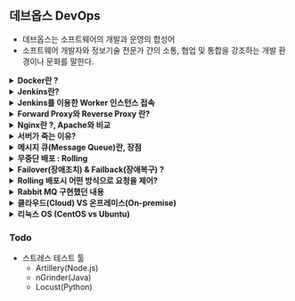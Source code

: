 ## 데브옵스 DevOps
* 데브옵스는 소프트웨어의 개발과 운영의 합성어
* 소프트웨어 개발자와 정보기술 전문가 간의 소통, 협업 및 통합을 강조하는 개발 환경이나 문화를 말한다.


<details>
<summary><b>Docker란 ?</b></summary>
<div markdown="1">

* Docker는 컨테이너 기술을 사용하여 애플리케이션에 필요한 **환경을 신속하게 구축**하고 테스트 및 배포를 할 수 있게 해주는 플랫폼
* Docker는 도커파일에 운영체제, 실행 명령어를 저장해 두고 실행하면 항상 동일한 환경이 구성하여 인프라를 따로 설정하지 않아도 된다.
* 즉, 인프라를 코드화해서 관리할 수 있다. -> IaC(Infrastructure as Code)가 가능 하다
* Docker Image 란 컨테이너 생성(실행)에 필요한 모든 파일과 설정값(환경)을 지닌 것으로, 컴파일된 실행 파일을 묶은 형태이다.
* Docker Container 란 도커 이미지를 실행한 상태를 나타낸다.
* 따라서 도커를 이용하면 쉽고 빠른 실행 환경 구축이 가능하다.

</div>
</details>


<details>
<summary><b>Jenkins란?</b></summary>
<div markdown="1">

* Jenkins 로고를 보면 웨이터가 있음. 웨이터는 쉐프가 만든 음식을 받아서 고객에게 전달해주는 역할을함
* 비슷한 의미로 Jenkins는 개발자의 요청을 받아서 빌드와 배포를 해주는 툴이다.
* 다른 주요 기능으로는 Batch가 있다. 요청을 모아서 주기적으로 처리해주는 역할을 한다.

</div>
</details>


<details>
<summary><b>Jenkins를 이용한 Worker 인스턴스 접속</b></summary>
<div markdown="1">

* Jenkins를 이용하여 Worker인스턴스(서버임)에 안전하게 접속하기 위해서 SSH 접속을 이용했다.
* Jenkins에서 공개키, 개인키를 만들고 Worker인스턴스에 해당 공개키를 복사하여 주면 된다.
* 그러면 오직 Jenkins만 Worker에 SSH로 접속할 수 있게 된다.

</div>
</details>


<details>
<summary><b>Forward Proxy와 Reverse Proxy 란?</b></summary>
<div markdown="1">

* Forward Proxy
    * 클라이언트가 요청을 보내면 직접 서버와 통신하는게 아니라 프록시 서버에 캐싱된 내용이나
    * 프록시 서버가 본서버에 요청을 하고 받은 응답을 클라이언트에게 전달해 주는 역할을 함
    * Forward 프록시는 클라이언트를 숨겨주는 역할도 함
* Reverse Proxy
    * Forward Proxy와 반대의 역할을 함
    * 리버스 프록시는 서버를 숨겨주는 역할도 함

</div>
</details>


<details>
<summary><b>Nginx란 ?, Apache와 비교</b></summary>
<div markdown="1">

* 트래픽이 많은 웹사이트의 확장성을 위해 개발된 경량의 고성능 웹서버
* **리버스 프록시** 역할을 함 : 서버로 접근하는 클라이언트로부터 **보안강화**, **캐시가능**
* 로드 밸런싱(Load Balancing) : 서버로 접근하는 **부하를 분산**하기 위한 서비스
* Apache는 클라이언트 접속마다 Process 혹은 Thread 를 생성하는 구조를 가지고 있다.
    * 그 만큼 CPU와 메모리 사용이 증가하고 생성비용이 크기때문에 대용량 요청에 적합하지 않다.
    * 반면 Nginx는 하나의 프로세스 내에서 비동기 방식으로 작업을 처리하기 때문에 성능이 더 뛰어나다


</div>
</details>


<details>
<summary><b>서버가 죽는 이유?</b></summary>
<div markdown="1">

* 일부 요청이 실패한다.
* 모든 요청이 실패한다.
    * 네트워크에 장애가 생김
    * 서버 자체에 문제가 생김
    * 지나치게 높은 트래픽으로 행이 걸렸을때
        1. 아파치 톰캣으로 사용자의 요청이 들어오면 톰캣 내부의 메시지 큐에 요청이 들어감
        2. 놀고 있는 쓰레드가 있으면 요청을 받아서 처리함
        3. 요청이 많아지면, 톰캣의 큐의 사이즈보다 더 많은 요청이 오게 되고 이때부터 요청이 실패되어 버려짐
        4. 또는 큐에 들어오고 나서 처리되는데 까지 30초의 시간이 지나면 요청은 타임아웃 처리됨 -> 요청 실패되어 버려짐

</div>
</details>


<details>
<summary><b>메시지 큐(Message Queue)란, 장점</b></summary>
<div markdown="1">

### 메시지 큐(Message Queue)란 ?
* 메시지큐란 비동기 메시지를 사용하는 다른 Application 사이에서 데이터의 교환을 처리하는 큐이다.
* 메시지큐를 이용하면 다음과 같은 상황들에 대해 효과적이다.
    * 데이터유실 ex1 : 요청이 많은 경우 아파치 톰캣(Tomcat)의 큐의 사이즈를 넘어가거나 타임아웃 처리될 수 있음
        * Thread가 실행중(200개가 default)이라면 톰캣 큐에 요청이 쌓임, 큐사이즈를 넘어가면 에러가 발생함
        * 큐에 쌓인 요청이 30s초(default값임)동안 처리되지 않으면 타임아웃 에러가 발생함
    * 데이터유실 ex2 : 톰캣이 종료될 경우 요청이 다 날아가 버림
    * Application간의 의존성이 존재할 수 있음
    * Application을 Scale out할 경우 성능상 고려해야할 문제가 많음
    * 무중단 배포시 위와 같은 상황으로 인해 여러가지 문제들이 발생할 수 있음, 사용자들에게 불편을 줄 수 있음

<br>

### 메시지 큐의 장점
* 메시지 큐는 **비동기적** 으로 동작한다. -> 요청을 저장했다가 나중에 처리할 수 있는것
    * DB에서 요청을 처리하는 시간보다 메시지큐에 메시지를 넣는 시간이 더 짧기 때문에,
    * DB속도와 무관하게 요청 메시지를 누락없이 저장했다가 처리할 수 있음
* Application간의 의존성 제거
    * Application A에서 Application B의 API호출을 통해 데이터를 전달하는 상황에서
    * Application B가 종료되는 순간 A가 보낸 데이터는 유실됨
    * 즉, A는 B에 대한 의존성이 생기는것
    * 이때 메시지 큐를 이용하면 요청에 대한 내용을 보존할 수 있음
* 확장성
    * Application을 scale out해도 메시지 큐는 기존의 것을 동일하게 유지할 수 있음
* 신뢰성 보장1 : 여러개의 큐를 사용할 수 있음
    * 물리적인 장애 또는 네트워크 장애로 메시지큐에도 문제가 발생할 수 있음.
    * 하지만 여러개의 큐를 사용하고, 큐 사이의 데이터를 지속적으로 동기화 하면
    * 어느 한쪽 큐에서 장애가 발생하더라도 전체 큐 서비스에 영향이 없도록 구성할 수 있음
* 신뢰성 보장2 : 요청 메시지가 실패하면 다시 큐에 넣어 메시지를 재실행할 수 있음
    * 메시지를 꺼내어 로직을 실행하는 도중에 예외가 발생하는 경우
    * 메시지를 다시 큐에 넣어 요청을 처리할 수 있음
* 무중단 배포에도 효과적임
    * 아래의 그림에서 빨간색 부분의 서비스들은 사용자의 트래픽을 직접적으로 받지 않음
    * 빨간색 부분의 서비스들이 잠시동안 전부 내려가 있더라도 **사용자는 체감하기 어려움**
    * 따라서 무중단 배포가 더 쉬워짐

![](2022-06-20-02-22-28.png)

<br>

* Kafka와 RabbitMQ 비교
    * [참고링크](https://ellune.tistory.com/29)
    * kafka는 클러스터를 통해 병렬처리가 주요 차별점인 만큼 방대한 양의 데이터를 처리할 때 장점이 부각됨
    * RabbitMQ는 데이터 처리보단 Manage UI를 제공하는 만큼 관리적인 측면이나, 다양한 기능 구현을 위한 서비스를 구축할 때 장점이 부각됨

</div>
</details>


<details>
<summary><b>무중단 배포 : Rolling</b></summary>
<div markdown="1">

* **배포** 란 새로 개발된 코드를 패키징하여 서버에서 새로운 버전의 애플리케이션을 실행하도록 하는 행위를 뜻함
* **무중단 배포** 란 서비스의 중단 없이 이루어지는 배포를 뜻함
* 롤링 무중단 배포는 사용 중인 인스턴스 내에서 새 버전을 **점진적으로 교체**하는 것으로 무중단 배포의 가장 기본적인 방식
* 롤링 배포 장점 
    * 인스턴스마다 차례로 배포를 진행하기에 상황에 따라 손쉽게 롤백이 가능하다.
    * 추가적인 인스턴스를 늘리지 않아도 된다.
    * 간편한 관리
* 롤링 배포 단점
    * 새 버전을 배포할때 인스턴스의 수가 감소하기 때문에 사용중인 인스턴스에 트래픽이 몰릴 수 있다.
    * 배포가 진행될때 구버전과 신버전이 공존하기에 호환성 문제가 발생할 수 있다.
        * 업데이트 된 버전의 서버2, 안된 서버2개가 있으면 사용자들은 균일한 서비스를 받지 못할 수도 있는것임

</div>
</details>


<details>
<summary><b>Failover(장애조치) & Failback(장애복구) ?</b></summary>
<div markdown="1">

* Failover와 Failback은 **장애 극복 기능** 이다.
* 장애조치 **Failover**
    * 시스템, 서버, 네트워크가 이상이 생겼을 경우 예비시스템으로 전환되는 기능
    * 실패한 요청에 대해 정상적으로 처리될 수 있도록 자동으로 응답있는 **다른 서버로 요청을 포워딩** 해줘야 함
    * 예를들어, 평상시에 A 장비를 사용하다가, A 장비에 장애가 발생하면 준비했던 B 장비를 사용한다.
    * 운영되고 있는 시스템은 **액티브(active)** , 같은 세팅으로 구성된 대기하는 시스템은 **패시브(passive)** 라고 한다.
    * 액티브에 문제가 생기면, 패시브 시스템이 액티브 상대로 변경되면서 서비스를 이어서 운영하게 되는 구조
    * 시스템 설계에서 **높은 가용성(HA)과 신뢰성** 이 요구되는 경우 페일오버 기능을 탑재하는 것이 일반적이다.
* 장애복구 **Failback**
    * Failover에 따라 전환된 서버/시스템/네트워크를 장애 **발생전으로 되돌리는 처리**
    * 예를 들어 DBMS 장애로 대체 시스템이 동작하다가 장애가 복구되면 DBMS를 동작시키고 대체 시스템의 서비스는 대기 상태로 작동

</div>
</details>


<details>
<summary><b>Rolling 배포시 어떤 방식으로 요청을 제어?</b></summary>
<div markdown="1">

* Nginx의 로드밸런싱 기능을 활용하여 Worker노드의 버전을 올릴 수 있음
* Rolling 배포가 이루어 질때 Jenkins에서는 어떤 방식으로 제어?
    * 인스턴스가 배포가 되는 동안 sleep 이라는 명령어를 스크립트에 작성하여 배포 딜레이를 주어 임시로 해결했었음
* 서버에 지속적인 트래픽 유입이 있을때 Rolling 배포를 무중단으로 하기 위해선 어떠한 방법이 필요 ?
    * 페일오버(fail over) 
        * 장애 극복 기능
        * 실패한 요청에 대해 정상적으로 처리될 수 있도록 자동으로 응답있는 **다른 서버로 요청을 포워딩** 해줘야 함
    * 폴링 (polling) - 이건 옳은 대답인지는 확실치 않음
        * 리얼타임 웹을 위한 기법
        * 일정한 주기를 가지고 서버와 응답을 주고 받는 형식
        * 왜 사용? -> HTTP가 비연결성(Connectionless) 프로토콜이기 때문에 실시간을 위한 persistent connection이 불가능하기 때문
        * 예를들어 실시간 중계 같은 경우, 브라우저에서 N초 단위로 서버에 요청을 보내 업데이트 하는 방식임(스트리밍 방식이 더 좋긴 함)
        * 단점 : 폴링 주기가 짧으면 매번 요청으로 인한 자원낭비가 심하기 때문에 서버의 성능에 부담이 간다는 단점이 있음
        * 롱 폴링(Long Polling) 으로 해결할 수도 있음
            * 서버 이벤트가 발생할 때까지 응답을 미루는 방법, 폴링과 다르게 불필요한 네트워크 비용이 덜 발생
            * 서버 이벤트가 발생하는 즉시 응답을 하기 때문에 실시간성이 높음
            * 단점 : 반대로 서버 이벤트가 빈번하게 발생하면 폴링보다 더 많은 요청을 수행한다는 단점이 있음

</div>
</details>


<details>
<summary><b>Rabbit MQ 구현했던 내용</b></summary>
<div markdown="1">

* Rabbit MQ UI를 통해 큐를 생성(queue이름 코드내용과 같게 해야 함)
* Gradle에 Rabbit MQ 의존성을 추가하고 야믈파일에 Rabbit MQ에 대한 Port설정과 큐에 대한 정보를 입력
    * 5672 : 메시지 주고 받을때 사용하는 포트
    * 15672 : 모니터링 페이지(Rabbit MQ UI 페이지)를 위한 포트, 이건 야믈에 설정없이 열어두기만 하면 됨
* 기존에는 API요청에 대한 내용을 받아서 JPA로 바로 처리했었지만 Rabbit MQ를 통해 메시지를 처리할 수 있도록 수정했음
* Producer와 Consumer를 주입받아 서 메시지를 처리했는데
* 이때, 메시지를 Json에서 String으로 바꿔서 넣어줘야 하기 때문에 Jackson 라이브러리의 ObjectMapper를 주입받아 사용함.
* 그럼 Producer를 통해 메시지큐에 요청에 대한 내용이 push되고 Consumer를 통해 컨트롤러가 수행되어 그 내용이 DB에 반영됨

<br>

* 요청을 늦게 응답할수록, 해당 요청이 톰캣의 쓰레드를 차지하고 있어서 쓰레드가 금방 고갈되는 이슈가 있음
* 요청을 가능하면 빠르게 처리하고 응답을 주어야 함 -> 쓰레드가 다시 다른 요청을 처리할 수 있는 상태가 됨

</div>
</details>


<details>
<summary><b>클라우드(Cloud) VS 온프레미스(On-premise)</b></summary>
<div markdown="1">

* 클라우드
    * 서버 구입비 없음, 사용한 만큼 과금
    * 물리적 인프라를 관리할 필요가 없음
    * 트래픽에 맞게 자동으로 Scale-out 가능
    * 추가 서버 필요시 쉽게 추가 가능

<br>

* 온프레미스
    * 초기 서버 구입비로 비용 많이 필요함
    * 인프라를 관리하는데 인력이 필요함 (물리적인 관리 포함)
    * Peak의 트래픽을 감당하기 위해 평소에 불필요한 서버를 준비해야 함
    * 추가 서버 필요시 서버를 새로 설치해야 하므로 확장성이 낮다고 볼 수 있음

</div>
</details>


<details>
<summary><b>리눅스 OS (CentOS vs Ubuntu)</b></summary>
<div markdown="1">

* [참고링크](https://coding-factory.tistory.com/318)
* 리눅스란 ?
    * 리눅스(Linux)는 UNIX운영체제를 기반으로 만들어진 운영체제, 오픈소스
    * 리눅스(Linux)는 유닉스(UNIX)와 마찬가지로 다중 사용자, 다중 작업(멀티태스킹), 다중 스레드를 지원하는 네트워크 운영 체제(NOS)
    * 리눅스의 원형이 되는 UNIX는 통신 네트워크를 지향하여 설계됨
    * 따라서 리눅스 역시 서버로 작동하는데 최적화 - 다양한 네트워킹 기술을 제공

<br>

* 리눅스의 종류
    * 수많은 버전의 리눅스가 존재하지만, 크게 두가지 계열의 리눅스로 나뉜다.
    * **레드햇계열** 과 **데비안계열**
    * 대표적인 버전으로 레드햇의 **CentOS** 데비안의 **Ubuntu**

<br>

* CentOS와 Ubuntu 비교
    * 성능은 비슷함
    * Ubuntu
        * Ubuntu는 개인용 데스크탑 운영체제로 많이 사용함
        * 레퍼런스가 많아서 학습하기 쉽다. 진입장벽이 더 낮다.
        * 자주 업데이트 되지만, 업데이트된 패키지가 안정화되기까지 시간이 걸림
    * CentOS
        * 사용자 기반이 적어 초보자들이 학습하기 어렵다.
        * 업데이트가 느리지만 안정적이고 안전하다. -> 서버용으로 좋음

<br>

* CentOS 지원종료
    * CentOS 8은 지원종료됨
    * CentOS 7은 2024/06/30 까지 지원
    * CentOS는 향후 CentOS Stream으로 전환 ?

</div>
</details>


### Todo
* 스트레스 테스트 툴
    * Artillery(Node.js)
    * nGrinder(Java)
    * Locust(Python)